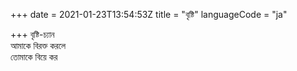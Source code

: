 +++
date = 2021-01-23T13:54:53Z
title = "বৃষ্টি"
languageCode = "ja"
 
+++ 
বৃষ্টি-চ্যান   
আমাকে বিরক্ত করলে   
তোমাকে বিয়ে কর  